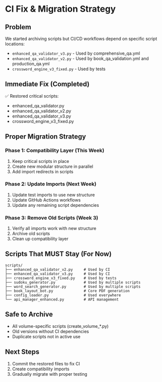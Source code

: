 # CI Fix & Migration Strategy

## Problem
We started archiving scripts but CI/CD workflows depend on specific script locations:
- `enhanced_qa_validator_v3.py` - Used by comprehensive_qa.yml
- `enhanced_qa_validator_v2.py` - Used by book_qa_validation.yml and production_qa.yml
- `crossword_engine_v3_fixed.py` - Used by tests

## Immediate Fix (Completed)
✅ Restored critical scripts:
- enhanced_qa_validator.py
- enhanced_qa_validator_v2.py
- enhanced_qa_validator_v3.py
- crossword_engine_v3_fixed.py

## Proper Migration Strategy

### Phase 1: Compatibility Layer (This Week)
1. Keep critical scripts in place
2. Create new modular structure in parallel
3. Add import redirects in scripts

### Phase 2: Update Imports (Next Week)
1. Update test imports to use new structure
2. Update GitHub Actions workflows
3. Update any remaining script dependencies

### Phase 3: Remove Old Scripts (Week 3)
1. Verify all imports work with new structure
2. Archive old scripts
3. Clean up compatibility layer

## Scripts That MUST Stay (For Now)
```
scripts/
├── enhanced_qa_validator_v2.py     # Used by CI
├── enhanced_qa_validator_v3.py     # Used by CI
├── crossword_engine_v3_fixed.py    # Used by tests
├── sudoku_generator.py             # Used by multiple scripts
├── word_search_generator.py        # Used by multiple scripts
├── book_layout_bot.py              # Core PDF generation
├── config_loader.py                # Used everywhere
└── api_manager_enhanced.py         # API management
```

## Safe to Archive
- All volume-specific scripts (create_volume_*.py)
- Old versions without CI dependencies
- Duplicate scripts not in active use

## Next Steps
1. Commit the restored files to fix CI
2. Create compatibility imports
3. Gradually migrate with proper testing

